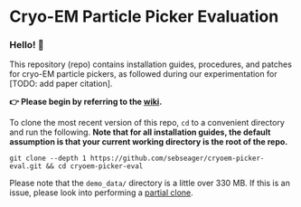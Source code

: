 # Cryo-EM Particle Picker Evaluation

### Hello! :wave:

This repository (repo) contains installation guides, procedures, and patches for cryo-EM particle pickers, as followed during our experimentation for [TODO: add paper citation].

**:point_right: Please begin by referring to the [wiki](../../wiki).**

To clone the most recent version of this repo, `cd` to a convenient directory and run the following. **Note that for all installation guides, the default assumption is that your current working directory is the root of the repo.**

```shell script
git clone --depth 1 https://github.com/sebseager/cryoem-picker-eval.git && cd cryoem-picker-eval
```

Please note that the `demo_data/` directory is a little over 330 MB. If this is an issue, please look into performing a [partial clone](https://github.blog/2020-12-21-get-up-to-speed-with-partial-clone-and-shallow-clone/).
